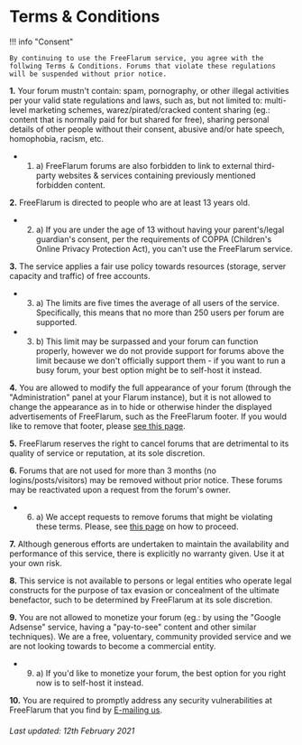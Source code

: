 # Terms & Conditions

!!! info "Consent"

    By continuing to use the FreeFlarum service, you agree with the follwing Terms & Conditions. Forums that violate these regulations will be suspended without prior notice.

**1.** Your forum mustn't contain: spam, pornography, or other illegal activities per your valid state regulations and laws, such as, but not limited to: multi-level marketing schemes, warez/pirated/cracked content sharing (eg.: content that is normally paid for but shared for free), sharing personal details of other people without their consent, abusive and/or hate speech, homophobia, racism, etc.

  - 1. a) FreeFlarum forums are also forbidden to link to external third-party websites & services containing previously mentioned forbidden content.

**2.** FreeFlarum is directed to people who are at least 13 years old.

  - 2. a) If you are under the age of 13 without having your parent's/legal guardian's consent, per the requirements of COPPA (Children's Online Privacy Protection Act), you can't use the FreeFlarum service.

**3.** The service applies a fair use policy towards resources (storage, server capacity and traffic) of free accounts.

  - 3. a) The limits are five times the average of all users of the service. Specifically, this means that no more than 250 users per forum are supported.

  - 3. b) This limit may be surpassed and your forum can function properly, however we do not provide support for forums above the limit because we don't officially support them - if you want to run a busy forum, your best option might be to self-host it instead.

**4.** You are allowed to modify the full appearance of your forum (through the "Administration" panel at your Flarum instance), but it is not allowed to change the appearance as in to hide or otherwise hinder the displayed advertisements of FreeFlarum, such as the FreeFlarum footer. If you would like to remove that footer, please [see this page](./faq/#can-i-pay-to-remove-the-powered-by-freeflarum-footer-for-my-or-other-forum).

**5.** FreeFlarum reserves the right to cancel forums that are detrimental to its quality of service or reputation, at its sole discretion.

**6.** Forums that are not used for more than 3 months (no logins/posts/visitors) may be removed without prior notice. These forums may be reactivated upon a request from the forum's owner.

  - 6. a) We accept requests to remove forums that might be violating these terms. Please, see [this page](./faq/#can-i-report-a-forum-that-violates-your-terms-conditions-or-is-inappropriate-by-any-other-means) on how to proceed.

**7.** Although generous efforts are undertaken to maintain the availability and performance of this service, there is explicitly no warranty given. Use it at your own risk.

**8.** This service is not available to persons or legal entities who operate legal constructs for the purpose of tax evasion or concealment of the ultimate benefactor, such to be determined by FreeFlarum at its sole discretion.

**9.** You are not allowed to monetize your forum (eg.: by using the "Google Adsense" service, having a "pay-to-see" content and other similar techniques). We are a free, voluentary, community provided service and we are not looking towards to become a commercial entity.

  - 9. a) If you'd like to monetize your forum, the best option for you right now is to self-host it instead.

**10.** You are required to promptly address any security vulnerabilities at FreeFlarum that you find by [E-mailing us](mailto:info@freeflarum.com).

<p align="center">
    <h6><i>Last updated: 12th February 2021</i></h6>
</p>
